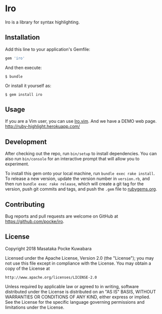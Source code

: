 # Iro

Iro is a library for syntax highlighting.

## Installation

Add this line to your application's Gemfile:

```ruby
gem 'iro'
```

And then execute:

    $ bundle

Or install it yourself as:

    $ gem install iro

## Usage

If you are a Vim user, you can use [Iro.vim](https://github.com/pocke/iro.vim).
And we have a DEMO web page. http://ruby-highlight.herokuapp.com/

## Development

After checking out the repo, run `bin/setup` to install dependencies. You can also run `bin/console` for an interactive prompt that will allow you to experiment.

To install this gem onto your local machine, run `bundle exec rake install`. To release a new version, update the version number in `version.rb`, and then run `bundle exec rake release`, which will create a git tag for the version, push git commits and tags, and push the `.gem` file to [rubygems.org](https://rubygems.org).

## Contributing

Bug reports and pull requests are welcome on GitHub at https://github.com/pocke/iro.

## License

Copyright 2018 Masataka Pocke Kuwabara

Licensed under the Apache License, Version 2.0 (the "License");
you may not use this file except in compliance with the License.
You may obtain a copy of the License at

    http://www.apache.org/licenses/LICENSE-2.0

Unless required by applicable law or agreed to in writing, software
distributed under the License is distributed on an "AS IS" BASIS,
WITHOUT WARRANTIES OR CONDITIONS OF ANY KIND, either express or implied.
See the License for the specific language governing permissions and
limitations under the License.
